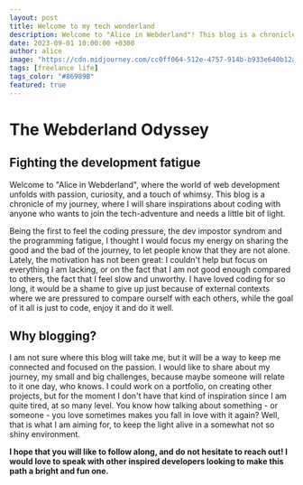 ```yaml
---
layout: post
title: Welcome to my tech wonderland
description: Welcome to "Alice in Webderland"! This blog is a chronicle of my journey from junior front-end developer to the stars 🌠
date: 2023-09-01 10:00:00 +0300
author: alice
image: "https://cdn.midjourney.com/cc0ff064-512e-4757-914b-b933e640b12a/0_1.png"
tags: [freelance life]
tags_color: "#86989B"
featured: true
---
```


# The Webderland Odyssey

## Fighting the development fatigue

Welcome to "Alice in Webderland", where the world of web development unfolds with passion, curiosity, and a touch of whimsy. This blog is a chronicle of my journey, where I will share inspirations about coding with anyone who wants to join the tech-adventure and needs a little bit of light.

Being the first to feel the coding pressure, the dev impostor syndrom and the programming fatigue, I thought I would focus my energy on sharing the good and the bad of the journey, to let people know that they are not alone. Lately, the motivation has not been great: I couldn't help but focus on everything I am lacking, or on the fact that I am not good enough compared to others, the fact that I feel slow and unworthy. I have loved coding for so long, it would be a shame to give up just because of external contexts where we are pressured to compare ourself with each others, while the goal of it all is just to code, enjoy it and do it well.

## Why blogging?

I am not sure where this blog will take me, but it will be a way to keep me connected and focused on the passion. I would like to share about my journey, my small and big challenges, because maybe someone will relate to it one day, who knows. I could work on a portfolio, on creating other projects, but for the moment I don't have that kind of inspiration since I am quite tired, at so many level. You know how talking about something - or someone - you love sometimes makes you fall in love with it again? Well, that is what I am aiming for, to keep the light alive in a somewhat not so shiny environment.

**I hope that you will like to follow along, and do not hesitate to reach out! I would love to speak with other inspired developers looking to make this path a bright and fun one.**
